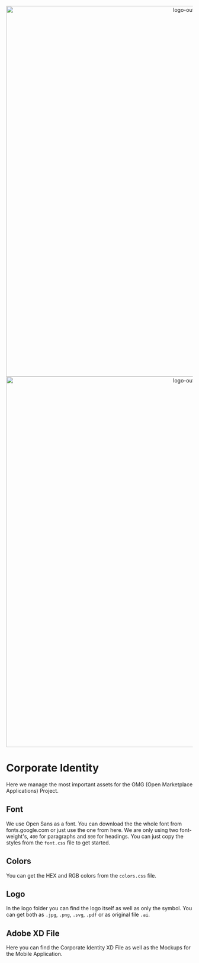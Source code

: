 <p align="center">
  <img src='https://raw.githubusercontent.com/oma-shop/corporate-identity/master/CI-dark.png' border='0' width='1000' alt='logo-outline-light'/>
  <img src='https://raw.githubusercontent.com/oma-shop/corporate-identity/master/CI-light.png' border='0' width='1000' alt='logo-outline-light'/>
</p>

# Corporate Identity
Here we manage the most important assets for the OMG (Open Marketplace Applications) Project.

## Font
We use Open Sans as a font. You can download the the whole font from fonts.google.com or just use the one from here. We are only using two font-weight's, ```400``` for paragraphs and ```800``` for headings. You can just copy the styles from the ```font.css``` file to get started.

## Colors
You can get the HEX and RGB colors from the ```colors.css``` file.

## Logo
In the logo folder you can find the logo itself as well as only the symbol. You can get both as ```.jpg```, ```.png```, ```.svg```, ```.pdf``` or as original file ```.ai```.

## Adobe XD File
Here you can find the Corporate Identity XD File as well as the Mockups for the Mobile Application.